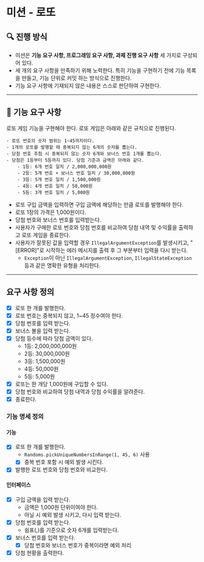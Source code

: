 # 미션 - 로또

## 🔍 진행 방식

- 미션은 **기능 요구 사항, 프로그래밍 요구 사항, 과제 진행 요구 사항** 세 가지로 구성되어 있다.
- 세 개의 요구 사항을 만족하기 위해 노력한다. 특히 기능을 구현하기 전에 기능 목록을 만들고, 기능 단위로 커밋 하는 방식으로 진행한다.
- 기능 요구 사항에 기재되지 않은 내용은 스스로 판단하여 구현한다.

---

## 🚀 기능 요구 사항

로또 게임 기능을 구현해야 한다. 로또 게임은 아래와 같은 규칙으로 진행된다.

```
- 로또 번호의 숫자 범위는 1~45까지이다.
- 1개의 로또를 발행할 때 중복되지 않는 6개의 숫자를 뽑는다.
- 당첨 번호 추첨 시 중복되지 않는 숫자 6개와 보너스 번호 1개를 뽑는다.
- 당첨은 1등부터 5등까지 있다. 당첨 기준과 금액은 아래와 같다.
    - 1등: 6개 번호 일치 / 2,000,000,000원
    - 2등: 5개 번호 + 보너스 번호 일치 / 30,000,000원
    - 3등: 5개 번호 일치 / 1,500,000원
    - 4등: 4개 번호 일치 / 50,000원
    - 5등: 3개 번호 일치 / 5,000원
```

- 로또 구입 금액을 입력하면 구입 금액에 해당하는 만큼 로또를 발행해야 한다.
- 로또 1장의 가격은 1,000원이다.
- 당첨 번호와 보너스 번호를 입력받는다.
- 사용자가 구매한 로또 번호와 당첨 번호를 비교하여 당첨 내역 및 수익률을 출력하고 로또 게임을 종료한다.
- 사용자가 잘못된 값을 입력할 경우 `IllegalArgumentException`를 발생시키고, "[ERROR]"로 시작하는 에러 메시지를 출력 후 그 부분부터 입력을 다시 받는다.
    - `Exception`이 아닌 `IllegalArgumentException`, `IllegalStateException` 등과 같은 명확한 유형을 처리한다.


---
## 요구 사항 정의
- [x] 로또 한 개를 발행한다.
- [x] 로또 번호는 중복되지 않고, 1~45 정수여야 한다.
- [x] 당첨 번호를 입력 받는다.
- [x] 보너스 볼을 입력 받는다.
- [x] 당첨 등수에 따라 당첨 금액이 있다.
  - 1등: 2,000,000,000원
  - 2등: 30,000,000원
  - 3등: 1,500,000원
  - 4등: 50,000원
  - 5등: 5,000원
- [x] 로또는 한 개당 1,000원에 구입할 수 있다.
- [x] 당첨 번호와 비교하여 당첨 내역과 당첨 수익률을 알려준다.
- [x] 종료한다.

### 기능 명세 정의
#### 기능
- [x] 로또 한 개를 발행한다.
  - `Randoms.pickUniqueNumbersInRange(1, 45, 6)` 사용
   - [x] 중복 번호 포함 시 예외 발생 시킨다.
- [x] 발행한 로또 번호와 당첨 번호와 비교한다.
#### 인터페이스
- [x] 구입 금액을 입력 받는다.
  - 금액은 1,000원 단위이여야 한다.
  - 아닐 시 예외 발생 시키고, 다시 입력 받는다.
- [x] 당첨 번호를 입력 받는다.
    - 쉼표(,)를 기준으로 숫자 6개를 입력받는다.
- [x] 보너스 번호를 입력 받는다.
    - [x] 당첨 번호와 보너스 번호가 중복이라면 예외 처리
- [x] 당첨 현황을 출력한다.
